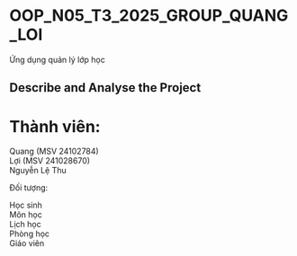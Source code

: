 # OOP_N05_T3_2025_GROUP_QUANG_LOI
Ứng dụng quản lý lớp học


## Describe and Analyse the Project

# Thành viên:
Quang (MSV 24102784)<br>
Lợi (MSV 241028670)<br>
Nguyễn Lệ Thu


Đối tượng:

Học sinh<br>
Môn học<br>
Lịch học<br>
Phòng học<br>
Giáo viên

